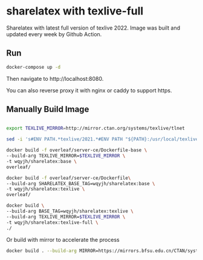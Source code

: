 # sharelatex with texlive-full

Sharelatex with latest full version of texlive 2022. Image was built and updated every week by Github Action.

## Run

```bash
docker-compose up -d
```

Then navigate to http://localhost:8080.

You can also reverse proxy it with nginx or caddy to support https.

## Manually Build Image

```bash

export TEXLIVE_MIRROR=http://mirror.ctan.org/systems/texlive/tlnet

sed -i 's#ENV PATH.*texlive/2021.*#ENV PATH "${PATH}:/usr/local/texlive/2022/bin/x86_64-linux"#' overleaf/server-ce/Dockerfile-base

docker build -f overleaf/server-ce/Dockerfile-base \
--build-arg TEXLIVE_MIRROR=$TEXLIVE_MIRROR \
-t wqyjh/sharelatex:base \
overleaf/

docker build -f overleaf/server-ce/Dockerfile\
--build-arg SHARELATEX_BASE_TAG=wqyjh/sharelatex:base \
-t wqyjh/sharelatex:texlive \
overleaf/

docker build \
--build-arg BASE_TAG=wqyjh/sharelatex:texlive \
--build-arg TEXLIVE_MIRROR=$TEXLIVE_MIRROR \
-t wqyjh/sharelatex:texlive-full \
./
```

Or build with mirror to accelerate the process

```bash
docker build . --build-arg MIRROR=https://mirrors.bfsu.edu.cn/CTAN/systems/texlive/tlnet -t wqyjh/sharelatex:texlive-full
```
